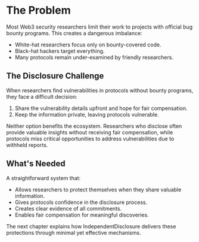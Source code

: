 # The Problem

Most Web3 security researchers limit their work to projects with official bug bounty programs. This creates a dangerous imbalance:

- White-hat researchers focus only on bounty-covered code.
- Black-hat hackers target everything.
- Many protocols remain under-examined by friendly researchers.

## The Disclosure Challenge

When researchers find vulnerabilities in protocols without bounty programs, they face a difficult decision:

1. Share the vulnerability details upfront and hope for fair compensation.
2. Keep the information private, leaving protocols vulnerable.

Neither option benefits the ecosystem. Researchers who disclose often provide valuable insights without receiving fair compensation, while protocols miss critical opportunities to address vulnerabilities due to withheld reports.

## What's Needed

A straightforward system that:

- Allows researchers to protect themselves when they share valuable information.
- Gives protocols confidence in the disclosure process.
- Creates clear evidence of all commitments.
- Enables fair compensation for meaningful discoveries.

The next chapter explains how IndependentDisclosure delivers these protections through minimal yet effective mechanisms.
